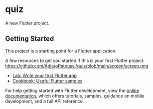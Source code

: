 # quiz

A new Flutter project.

## Getting Started

This project is a starting point for a Flutter application.

A few resources to get you started if this is your first Flutter project:
https://github.com/AdjaroPatoussi/quiz/blob/main/screen/screen.png
- [Lab: Write your first Flutter app](https://docs.flutter.dev/get-started/codelab)
- [Cookbook: Useful Flutter samples](https://docs.flutter.dev/cookbook)

For help getting started with Flutter development, view the
[online documentation](https://docs.flutter.dev/), which offers tutorials,
samples, guidance on mobile development, and a full API reference.

